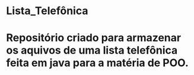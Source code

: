 ﻿# Lista_Telefônica
# Repositório criado para armazenar os aquivos de uma lista telefônica feita em java para a matéria de POO.
